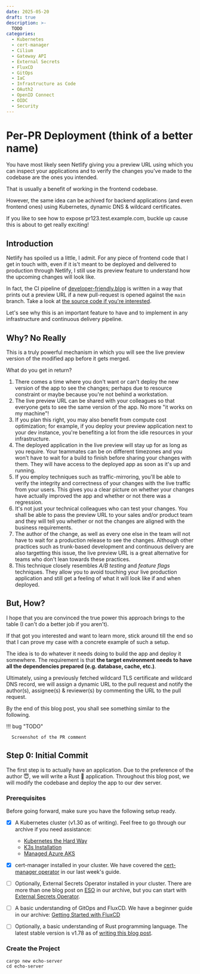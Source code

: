 ```yaml
---
date: 2025-05-20
draft: true
description: >-
  TODO
categories:
  - Kubernetes
  - cert-manager
  - Cilium
  - Gateway API
  - External Secrets
  - FluxCD
  - GitOps
  - IaC
  - Infrastructure as Code
  - OAuth2
  - OpenID Connect
  - OIDC
  - Security
---
```


# Per-PR Deployment (think of a better name)

You have most likely seen Netlify giving you a preview URL using which you can
inspect your applications and to verify the changes you've made to the codebase
are the ones you intended.

That is usually a benefit of working in the frontend codebase.

However, the same idea can be achived for backend applications (and even
frontend ones) using Kubernetes, dynamic DNS & wildcard certificates.

If you like to see how to expose pr123.test.example.com, buckle up cause this
is about to get really exciting!

<!-- more -->

## Introduction

Netlify has spoiled us a little, I admit. For any piece of frontend code that
I get in touch with, even if it is't meant to be deployed and delivered to
production through Netlify, I still use its preview feature to understand how
the upcoming changes will look like.

In fact, the CI pipeline of [developer-friendly.blog](/) is written in a way that
prints out a preview URL if a new pull-request is opened against the `main`
branch. Take a look at [the source code if you're interested].

Let's see why this is an important feature to have and to implement in any
infrastructure and continuous delivery pipeline.

## Why? No Really

This is a truly powerful mechanism in which you will see the live preview
version of the modified app before it gets merged.

What do you get in return?

1. There comes a time where you don't want or can't deploy the new version of
   the app to see the changes; perhaps due to resource constraint or maybe
   because you're not behind a workstation.
2. The live preview URL can be shared with your colleagues so that everyone
   gets to see the same version of the app. No more "it works on my machine"!
3. If you plan this right, you may also benefit from compute cost optimization;
   for example, if you deploy your preview application next to your dev
   instance, you're benefiting a lot from the idle resources in your
   infrastructure.
4. The deployed application in the live preview will stay up for as long as
   you require. Your teammates can be on different timezones and you won't have
   to wait for a build to finish before sharing your changes with them. They
   will have access to the deployed app as soon as it's up and running.
5. If you employ techniques such as traffic-mirroring, you'll be able to verify
   the integrity and correctness of your changes with the live traffic from
   your users. This gives you a clear picture on whether your changes have
   actually improved the app and whether or not there was a regression.
6. It's not just your technical colleagues who can test your changes. You shall
   be able to pass the preview URL to your sales and/or product team and they
   will tell you whether or not the changes are aligned with the business
   requirements.
7. The author of the change, as well as every one else in the team will not
   have to wait for a production release to see the changes. Although other
   practices such as trunk-based development and continuous delivery are
   also targetting this issue, the live preview URL is a great alternative for
   teams who don't lean towards these practices.
8. This technique closely resembles *A/B testing* and *feature flags*
   techniques. They allow you to avoid touching your live production application
   and still get a feeling of what it will look like if and when deployed.

## But, How?

I hope that you are convinced the true power this approach brings to the
table (I can't do a better job if you aren't).

If that got you interested and want to learn more, stick around till the end
so that I can prove my case with a concrete example of such a setup.

The idea is to do whatever it needs doing to build the app and deploy it
somewhere. The requirement is that **the target environment needs to have all
the dependencies prepared (e.g. database, cache, etc.)**.

Ultimately, using a previously fetched wildcard TLS certificate and wildcard DNS
record, we will assign a dynamic URL to the pull request and notify the
author(s), assignee(s) & reviewer(s) by commenting the URL to the pull request.

By the end of this blog post, you shall see something similar to the following.

!!! bug "TODO"

      Screenshot of the PR comment

## Step 0: Initial Commit

The first step is to actually have an application. Due to the preference of the
author :innocent:, we will write a Rust :crab: application. Throughout this
blog post, we will modify the codebase and deploy the app to our dev server.

### Prerequisites

Before going forward, make sure you have the following setup ready.

- [x] A Kubernetes cluster (v1.30 as of writing). Feel free to go through
      our archive if you need assistance:
    - [Kubernetes the Hard Way](./0003-kubernetes-the-hard-way.md)
    - [K3s Installation](./0005-install-k3s-on-ubuntu22.md)
    - [Managed Azure AKS](./0009-external-secrets-aks-to-aws-ssm.md)
- [x] cert-manager installed in your cluster. We have covered the
      [cert-manager operator](./0010-cert-manager.md) in our last week's guide.
- [ ] Optionally, External Secrets Operator installed in your cluster. There
      are more than one blog post on [ESO](/category/external-secrets/) in our
      archive, but you can start with
      [External Secrets Operator](./0009-external-secrets-aks-to-aws-ssm.md).
- [ ] A basic understanding of GitOps and FluxCD. We have a beginner guide in
      our archive: [Getting Started with FluxCD](./0006-gettings-started-with-gitops-and-fluxcd.md)
- [ ] Optionally, a basic understanding of Rust programming language. The
      latest stable version is v1.78 as of [writing this blog post].


### Create the Project

```shell title="" linenums="0"
cargo new echo-server
cd echo-server
```

[the source code if you're interested]: https://github.com/developer-friendly/blog/blob/bb44aa926007e2fd3fd09dcc9dfc197c244cfd6b/.github/workflows/ci.yml#L53-L73
[writing this blog post]: https://www.rust-lang.org/tools/install
